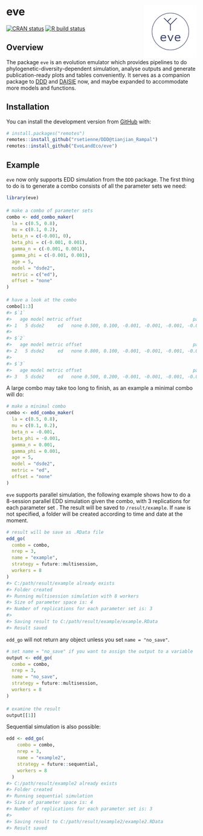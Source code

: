 
<!-- README.md is generated from README.Rmd. Please edit that file -->

# eve <a href='https://github.com/EvoLandEco/eve/'><img src='man/eve-logos/eve-logos_transparent.png' align="right" height="139" /></a>

<!-- badges: start -->

[![CRAN
status](https://www.r-pkg.org/badges/version/furrr)](https://cran.r-project.org/package=eve)
[![R build
status](https://github.com/DavisVaughan/furrr/workflows/R-CMD-check/badge.svg)](https://github.com/EvoLandEco/eve/actions)

## Overview

The package `eve` is an evolution emulator which provides pipelines to
do phylogenetic-diversity-dependent simulation, analyse outputs and
generate publication-ready plots and tables conveniently. It serves as a
companion package to [DDD](https://github.com/rsetienne/DDD) and
[DAISIE](https://github.com/rsetienne/DAISIE) now, and maybe expanded to
accommodate more models and functions.

## Installation

You can install the development version from
[GitHub](https://github.com/) with:

``` r
# install.packages("remotes")
remotes::install_github("rsetienne/DDD@tianjian_Rampal")
remotes::install_github("EvoLandEco/eve")
```

## Example

`eve` now only supports EDD simulation from the `DDD` package. The first
thing to do is to generate a combo consists of all the parameter sets we
need:

``` r
library(eve)

# make a combo of parameter sets
combo <- edd_combo_maker(
  la = c(0.5, 0.8),
  mu = c(0.1, 0.2),
  beta_n = c(-0.001, 0),
  beta_phi = c(-0.001, 0.001),
  gamma_n = c(-0.001, 0.001),
  gamma_phi = c(-0.001, 0.001),
  age = 5,
  model = "dsde2",
  metric = c("ed"),
  offset = "none"
)

# have a look at the combo
combo[1:3]
#> $`1`
#>   age model metric offset                                         pars
#> 1   5 dsde2     ed   none 0.500, 0.100, -0.001, -0.001, -0.001, -0.001
#> 
#> $`2`
#>   age model metric offset                                         pars
#> 2   5 dsde2     ed   none 0.800, 0.100, -0.001, -0.001, -0.001, -0.001
#> 
#> $`3`
#>   age model metric offset                                         pars
#> 3   5 dsde2     ed   none 0.500, 0.200, -0.001, -0.001, -0.001, -0.001
```

A large combo may take too long to finish, as an example a minimal combo
will do:

``` r
# make a minimal combo
combo <- edd_combo_maker(
  la = c(0.5, 0.8),
  mu = c(0.1, 0.2),
  beta_n = -0.001,
  beta_phi = -0.001,
  gamma_n = 0.001,
  gamma_phi = 0.001,
  age = 5,
  model = "dsde2",
  metric = "ed",
  offset = "none"
)
```

`eve` supports parallel simulation, the following example shows how to
do a 8-session parallel EDD simulation given the combo, with 3
replications for each parameter set . The result will be saved to
`/result/example`. If `name` is not specified, a folder will be created
according to time and date at the moment.

``` r
# result will be save as .RData file
edd_go(
  combo = combo,
  nrep = 3,
  name = "example",
  strategy = future::multisession,
  workers = 8
)
#> C:/path/result/example already exists
#> Folder created
#> Running multisession simulation with 8 workers
#> Size of parameter space is: 4
#> Number of replications for each parameter set is: 3
#> 
#> Saving result to C:/path/result/example/example.RData
#> Result saved
```

`edd_go` will not return any object unless you set `name = "no_save"`.

``` r
# set name = "no_save" if you want to assign the output to a variable
output <- edd_go(
  combo = combo,
  nrep = 3,
  name = "no_save",
  strategy = future::multisession,
  workers = 8
)

# examine the result
output[[1]]
```

Sequential simulation is also possible:

``` r
edd <- edd_go(
    combo = combo,
    nrep = 3,
    name = "example2",
    strategy = future::sequential,
    workers = 8
  )
#> C:/path/result/example2 already exists
#> Folder created
#> Running sequential simulation
#> Size of parameter space is: 4
#> Number of replications for each parameter set is: 3
#> 
#> Saving result to C:/path/result/example2/example2.RData
#> Result saved
```
